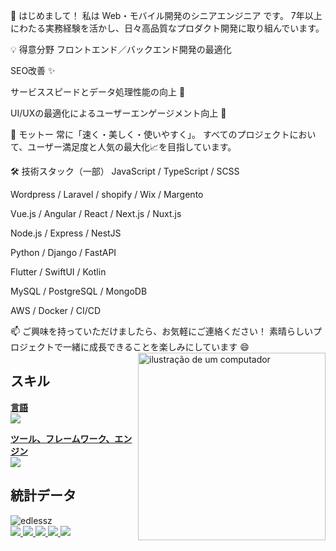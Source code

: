 👋 はじめまして！
私は Web・モバイル開発のシニアエンジニア です。
7年以上にわたる実務経験を活かし、日々高品質なプロダクト開発に取り組んでいます。

💡 得意分野
フロントエンド／バックエンド開発の最適化

SEO改善 ✨

サービススピードとデータ処理性能の向上 🚀

UI/UXの最適化によるユーザーエンゲージメント向上 🎯

🎯 モットー
常に「速く・美しく・使いやすく」。
すべてのプロジェクトにおいて、ユーザー満足度と人気の最大化📈を目指しています。

🛠️ 技術スタック（一部）
JavaScript / TypeScript / SCSS

Wordpress / Laravel / shopify / Wix / Margento

Vue.js / Angular / React / Next.js / Nuxt.js

Node.js / Express / NestJS

Python / Django / FastAPI

Flutter / SwiftUI / Kotlin

MySQL / PostgreSQL / MongoDB

AWS / Docker / CI/CD

📫 ご興味を持っていただけましたら、お気軽にご連絡ください！
素晴らしいプロジェクトで一緒に成長できることを楽しみにしています 😄
<img src="https://cdni.iconscout.com/illustration/premium/thumb/laptop-5425029-4558286.png?f=webp" alt="ilustração de um computador" width="300px" align="right">


 

## スキル
<ins>**言語**</ins>\
![](https://skillicons.dev/icons?i=html,css,scss,js,ts,cs,java,py,ocaml,ruby)

<ins>**ツール、フレームワーク、エンジン**</ins>\
![](https://skillicons.dev/icons?i=angular,tailwind,jquery,dotnet,electron,firebase,discordjs,electron,nodejs,npm,p5js,unity,gamemakerstudio,git)

## 統計データ
<img src="https://github-readme-stats.vercel.app/api/top-langs/?username=edlessz&layout=compact&hide=html" alt="edlessz" />
</div>


<div>
  <a href="https://nextjs.org/docs">
    <img src="https://skillicons.dev/icons?i=nextjs"/>
  </a>
  <a href="https://nuxt.com/docs/getting-started/introduction">
    <img src="https://skillicons.dev/icons?i=nuxt"/>
  </a>
  <a href="https://graphql.org/learn/">
    <img src="https://skillicons.dev/icons?i=graphql"/>
  </a>
  <a href="https://www.gatsbyjs.com/docs/">
    <img src="https://skillicons.dev/icons?i=gatsbyjs"/>
  </a>
  <a href="https://sass-lang.com">
    <img src="https://skillicons.dev/icons?i=sass"/>
  </a>
</div>
  
##

</div>     


          

